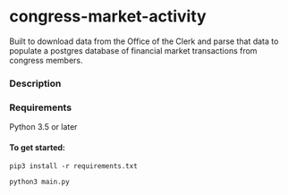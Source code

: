 # congress-market-activity

Built to download data from the Office of the Clerk and parse that data to populate a postgres database of financial market transactions from congress members.

### Description

### Requirements

Python 3.5 or later

#### To get started:

`pip3 install -r requirements.txt`

`python3 main.py`
